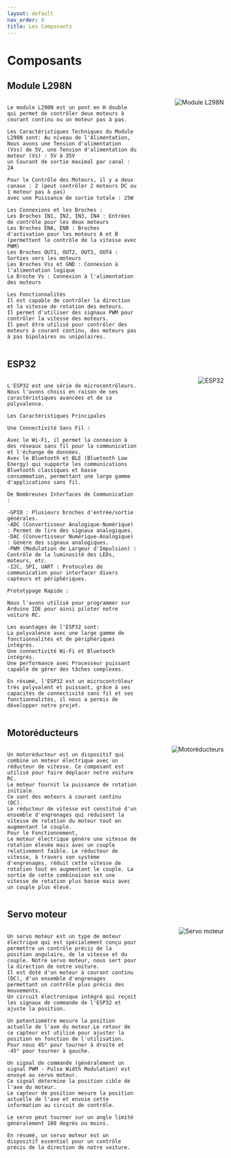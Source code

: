```yaml
---
layout: default
nav_order: 9
title: Les Composants
---
```


# Composants

## Module L298N
<div style="display: flex; align-items: flex-start; justify-content: space-between;">
  <div style="flex: 1; max-width: 60%;">
    
    Le module L298N est un pont en H double qui permet de contrôler deux moteurs à courant continu ou un moteur pas à pas.

    Les Caractéristiques Techniques du Module L298N sont: Au niveau de l'Alimentation, Nous avons une Tension d'alimentation (Vss) de 5V, une Tension d'alimentation du moteur (Vs) : 5V à 35V
    un Courant de sortie maximal par canal : 2A

    Pour le Contrôle des Moteurs, il y a deux canaux : 2 (peut contrôler 2 moteurs DC ou 1 moteur pas à pas)
    avec une Puissance de sortie totale : 25W

    Les Connexions et les Broches :
    Les Broches IN1, IN2, IN3, IN4 : Entrées de contrôle pour les deux moteurs
    Les Broches ENA, ENB : Broches d'activation pour les moteurs A et B (permettent le contrôle de la vitesse avec PWM)
    Les Broches OUT1, OUT2, OUT3, OUT4 : Sorties vers les moteurs
    Les Broches Vss et GND : Connexion à l'alimentation logique
    La Broche Vs : Connexion à l'alimentation des moteurs

    Les Fonctionnalités
    Il est capable de contrôler la direction et la vitesse de rotation des moteurs.
    Il permet d'utiliser des signaux PWM pour contrôler la vitesse des moteurs.
    Il peut être utilisé pour contrôler des moteurs à courant continu, des moteurs pas à pas bipolaires ou unipolaires.
  </div>
  <div style="flex-shrink: 0;">
    <img src="https://github.com/Makerspace-Amiens/2024-RCMiniCar/assets/119036120/4caf6cfc-dca9-463f-9fda-d6230316d020" alt="Module L298N" style="max-width: 100%; height: auto;">
  </div>
</div>

## ESP32
<div style="display: flex; align-items: flex-start; justify-content: space-between;">
  <div style="flex: 1; max-width: 60%;">
    
    L'ESP32 est une série de microcontrôleurs. Nous l'avons choisi en raison de ses caractéristiques avancées et de sa polyvalence.

    Les Caractéristiques Principales

    Une Connectivité Sans Fil :

    Avec le Wi-Fi, il permet la connexion à des réseaux sans fil pour la communication et l'échange de données.
    Avec le Bluetooth et BLE (Bluetooth Low Energy) qui supporte les communications Bluetooth classiques et basse consommation, permettant une large gamme d'applications sans fil.

    De Nombreuses Interfaces de Communication :

    -GPIO : Plusieurs broches d'entrée/sortie générales.
    -ADC (Convertisseur Analogique-Numérique) : Permet de lire des signaux analogiques.
    -DAC (Convertisseur Numérique-Analogique) : Génère des signaux analogiques.
    -PWM (Modulation de Largeur d'Impulsion) : Contrôle de la luminosité des LEDs, moteurs, etc.
    -I2C, SPI, UART : Protocoles de communication pour interfacer divers capteurs et périphériques.

    Prototypage Rapide :

    Nous l'avons utilisé pour programmer sur Arduino IDE pour ainsi piloter notre voiture RC.

    Les avantages de l'ESP32 sont:
    La polyvalence avec une large gamme de fonctionnalités et de périphériques intégrés.
    Une connectivité Wi-Fi et Bluetooth intégrés.
    Une performance avec Processeur puissant capable de gérer des tâches complexes.

    En résumé, l'ESP32 est un microcontrôleur très polyvalent et puissant, grâce à ses capacités de connectivité sans fil et ses fonctionnalités, il nous a permis de développer notre projet.
  </div>
  <div style="flex-shrink: 0;">
    <img src="https://github.com/Makerspace-Amiens/2024-RCMiniCar/assets/119036120/ad03aea4-64e6-4665-afeb-1f5298d81053" alt="ESP32" style="max-width: 100%; height: auto;">
  </div>
</div>

## Motoréducteurs
<div style="display: flex; align-items: flex-start; justify-content: space-between;">
  <div style="flex: 1; max-width: 60%;">
    
    Un motoréducteur est un dispositif qui combine un moteur électrique avec un réducteur de vitesse. Ce composant est utilisé pour faire déplacer notre voiture RC.
    Le moteur fournit la puissance de rotation initiale.
    Ce sont des moteurs à courant continu (DC).
    Le réducteur de vitesse est constitué d'un ensemble d'engrenages qui réduisent la vitesse de rotation du moteur tout en augmentant le couple.
    Pour le Fonctionnement,
    Le moteur électrique génère une vitesse de rotation élevée mais avec un couple relativement faible. Le réducteur de vitesse, à travers son système d'engrenages, réduit cette vitesse de rotation tout en augmentant le couple. La sortie de cette combinaison est une vitesse de rotation plus basse mais avec un couple plus élevé.
  </div>
  <div style="flex-shrink: 0;">
    <img src="https://github.com/Makerspace-Amiens/2024-RCMiniCar/assets/119036120/f5f1fc59-07f4-4a66-be3b-e9adf92d67cb" alt="Motoréducteurs" style="max-width: 100%; height: auto;">
  </div>
</div>

## Servo moteur
<div style="display: flex; align-items: flex-start; justify-content: space-between;">
  <div style="flex: 1; max-width: 60%;">
    
    Un servo moteur est un type de moteur électrique qui est spécialement conçu pour permettre un contrôle précis de la position angulaire, de la vitesse et du couple. Notre servo moteur, nous sert pour la direction de notre voiture.
    Il est doté d'un moteur à courant continu (DC), d'un ensemble d'engrenages  permettant un contrôle plus précis des mouvements.
    Un circuit électronique intégré qui reçoit les signaux de commande de l'ESP32 et ajuste la position.

    Un potentiomètre mesure la position actuelle de l'axe du moteur.Le retour de ce capteur est utilisé pour ajuster la position en fonction de l'utilisation. Pour nous 45° pour tourner à droite et -45° pour tourner à gauche.

    Un signal de commande (généralement un signal PWM - Pulse Width Modulation) est envoyé au servo moteur.
    Ce signal détermine la position cible de l'axe du moteur.
    Le capteur de position mesure la position actuelle de l'axe et envoie cette information au circuit de contrôle.

    Le servo peut tourner sur un angle limité généralement 180 degrés ou moins.

    En résumé, un servo moteur est un dispositif essentiel pour un contrôle précis de la direction de notre voiture.
  </div>
  <div style="flex-shrink: 0;">
    <img src="https://github.com/Makerspace-Amiens/2024-RCMiniCar/assets/119036120/433fb176-6166-40e2-983d-1432308893cb" alt="Servo moteur" style="max-width: 100%; height: auto;">
  </div>
</div>
